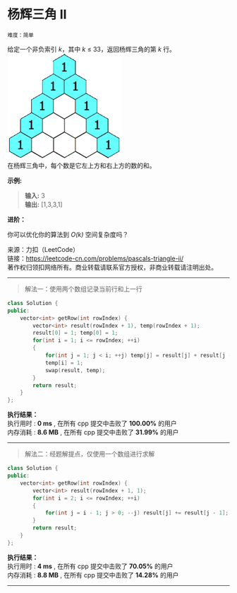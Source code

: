 # 杨辉三角 II #  
`难度：简单` 

给定一个非负索引 *k*，其中 *k* ≤ 33，返回杨辉三角的第 *k* 行。  
![杨辉三角](../pic/PascalTriangleAnimated2.gif)  
在杨辉三角中，每个数是它左上方和右上方的数的和。

**示例:**  
>**输入:** 3  
>**输出:** [1,3,3,1]  

**进阶：**  

你可以优化你的算法到 *O(k)* 空间复杂度吗？  

来源：力扣（LeetCode）  
链接：https://leetcode-cn.com/problems/pascals-triangle-ii/  
著作权归领扣网络所有。商业转载请联系官方授权，非商业转载请注明出处。  

---  
>解法一：使用两个数组记录当前行和上一行  

```C++  
class Solution {
public:
    vector<int> getRow(int rowIndex) {
        vector<int> result(rowIndex + 1), temp(rowIndex + 1);
        result[0] = 1; temp[0] = 1;
        for(int i = 1; i <= rowIndex; ++i)
        {
            for(int j = 1; j < i; ++j) temp[j] = result[j] + result[j - 1];
            temp[i] = 1;
            swap(result, temp);
        }
        return result;
    }
};
```  

**执行结果：**  
执行用时 : **0 ms** , 在所有 cpp 提交中击败了 **100.00%** 的用户  
内存消耗 : **8.6 MB** , 在所有 cpp 提交中击败了 **31.99%** 的用户  

---  
>解法二：经题解提点，仅使用一个数组进行求解  

```C++  
class Solution {
public:
    vector<int> getRow(int rowIndex) {
        vector<int> result(rowIndex + 1, 1);
        for(int i = 2; i <= rowIndex; ++i)
        {
            for(int j = i - 1; j > 0; --j) result[j] += result[j - 1];
        }
        return result;
    }
};
```  

**执行结果：**  
执行用时 : **4 ms** , 在所有 cpp 提交中击败了 **70.05%** 的用户  
内存消耗 : **8.8 MB** , 在所有 cpp 提交中击败了 **14.28%** 的用户  

---  